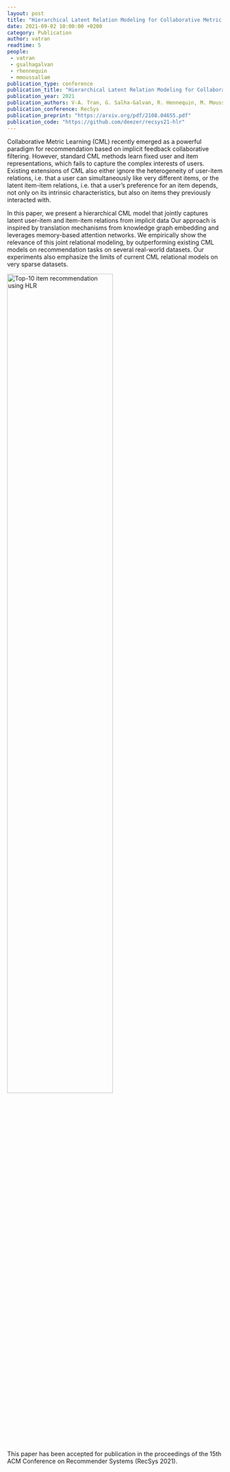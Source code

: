 ```yaml
---
layout: post
title: "Hierarchical Latent Relation Modeling for Collaborative Metric Learning"
date: 2021-09-02 10:00:00 +0200
category: Publication
author: vatran
readtime: 5
people:
 - vatran
 - gsalhagalvan
 - rhennequin
 - mmoussallam
publication_type: conference
publication_title: "Hierarchical Latent Relation Modeling for Collaborative Metric Learning"
publication_year: 2021
publication_authors: V-A. Tran, G. Salha-Galvan, R. Hennequin, M. Moussallam
publication_conference: RecSys
publication_preprint: "https://arxiv.org/pdf/2108.04655.pdf"
publication_code: "https://github.com/deezer/recsys21-hlr"
---
```


Collaborative Metric Learning (CML) recently emerged as a powerful paradigm for recommendation based on implicit feedback
collaborative filtering. However, standard CML methods learn fixed user and item representations, which fails to capture the complex
interests of users. Existing extensions of CML also either ignore the heterogeneity of user-item relations, i.e. that a user can simultaneously like very different items, or the latent item-item relations, i.e. that a user’s preference for an item depends, not only on
its intrinsic characteristics, but also on items they previously interacted with.

In this paper, we present a hierarchical CML model that jointly captures latent user-item and item-item relations from implicit data
Our approach is inspired by translation mechanisms from knowledge graph embedding and leverages memory-based attention networks.
We empirically show the relevance of this joint relational modeling, by outperforming existing CML models on recommendation tasks on several real-world datasets.
Our experiments also emphasize the limits of current CML relational models on very sparse datasets.

<div class="publication-illustration">
    <img
        style="width: 70%;"
        src="{{ '/static/images/publis/salhagalvan21recsys/table.png' | prepend: site.url }}"
        alt="Top-10 item recommendation using HLR"/>
</div>

This paper has been accepted for publication in the proceedings of the 15th ACM Conference on Recommender Systems (RecSys 2021).
